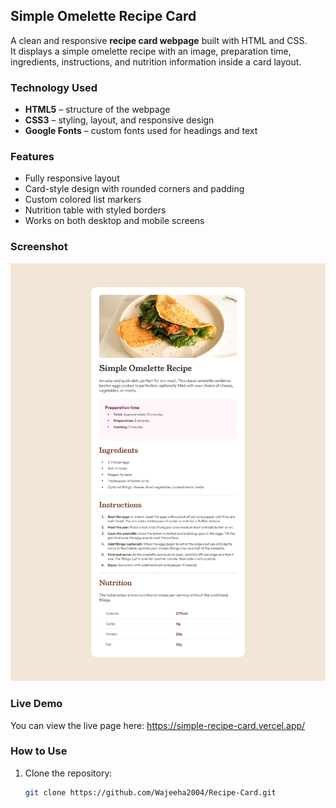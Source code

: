 ## Simple Omelette Recipe Card

A clean and responsive **recipe card webpage** built with HTML and CSS.  
It displays a simple omelette recipe with an image, preparation time, ingredients, instructions, and nutrition information inside a card layout.

### Technology Used

- **HTML5** – structure of the webpage  
- **CSS3** – styling, layout, and responsive design  
- **Google Fonts** – custom fonts used for headings and text  

### Features

- Fully responsive layout
- Card-style design with rounded corners and padding
- Custom colored list markers
- Nutrition table with styled borders
- Works on both desktop and mobile screens

### Screenshot

![Screenshot](Simple%20Omelette%20Recipe/Screenshot.png)




### Live Demo

You can view the live page here:  https://simple-recipe-card.vercel.app/


### How to Use

1. Clone the repository:  
   ```bash
   git clone https://github.com/Wajeeha2004/Recipe-Card.git
